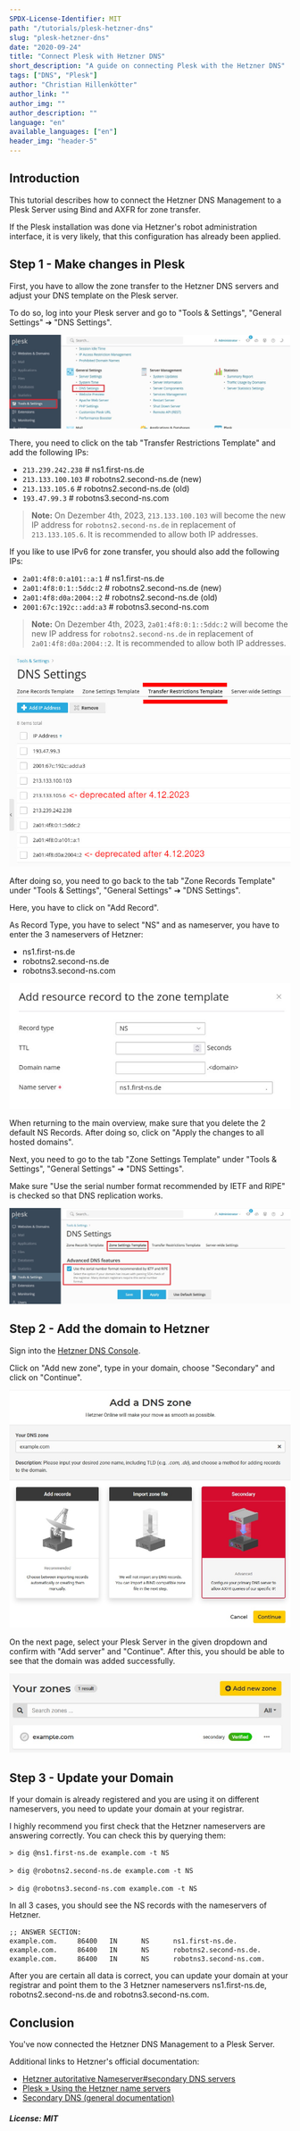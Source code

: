 ```yaml
---
SPDX-License-Identifier: MIT
path: "/tutorials/plesk-hetzner-dns"
slug: "plesk-hetzner-dns"
date: "2020-09-24"
title: "Connect Plesk with Hetzner DNS"
short_description: "A guide on connecting Plesk with the Hetzner DNS"
tags: ["DNS", "Plesk"]
author: "Christian Hillenkötter"
author_link: ""
author_img: ""
author_description: ""
language: "en"
available_languages: ["en"]
header_img: "header-5"
---
```


## Introduction

This tutorial describes how to connect the Hetzner DNS Management to a Plesk Server using Bind and AXFR for zone transfer.

If the Plesk installation was done via Hetzner's robot administration interface, it is very likely, that this configuration has already been applied.

## Step 1 - Make changes in Plesk

First, you have to allow the zone transfer to the Hetzner DNS servers and adjust your DNS template on the Plesk server.

To do so, log into your Plesk server and go to "Tools & Settings", "General Settings" ➔ "DNS Settings".

![DNS settings](images/plesk-dns-settings.jpg)

There, you need to click on the tab "Transfer Restrictions Template" and add the following IPs:

* `213.239.242.238` # ns1.first-ns.de
* `213.133.100.103` # robotns2.second-ns.de (new)
* `213.133.105.6`   # robotns2.second-ns.de (old)
* `193.47.99.3`     # robotns3.second-ns.com

> **Note:** On Dezember 4th, 2023, `213.133.100.103` will become the new IP address for `robotns2.second-ns.de` in replacement of `213.133.105.6`. It is recommended to allow both IP addresses.

If you like to use IPv6 for zone transfer, you should also add the following IPs:

* `2a01:4f8:0:a101::a:1`  # ns1.first-ns.de
* `2a01:4f8:0:1::5ddc:2`  # robotns2.second-ns.de (new)
* `2a01:4f8:d0a:2004::2`  # robotns2.second-ns.de (old)
* `2001:67c:192c::add:a3` # robotns3.second-ns.com

> **Note:** On Dezember 4th, 2023, `2a01:4f8:0:1::5ddc:2` will become the new IP address for `robotns2.second-ns.de` in replacement of `2a01:4f8:d0a:2004::2`. It is recommended to allow both IP addresses.

![Add IPs](images/plesk-ips.jpg)

After doing so, you need to go back to the tab "Zone Records Template" under "Tools & Settings", "General Settings" ➔ "DNS Settings".

Here, you have to click on "Add Record".

As Record Type, you have to select "NS" and as nameserver, you have to enter the 3 nameservers of Hetzner:

* ns1.first-ns.de
* robotns2.second-ns.de
* robotns3.second-ns.com

![Add nameservers](images/plesk-nameservers.jpg)

When returning  to the main overview, make sure that you delete the 2 default NS Records. After doing so, click on "Apply the changes to all hosted domains".

Next, you need to go to the tab "Zone Settings Template" under "Tools & Settings", "General Settings" ➔ "DNS Settings".

Make sure "Use the serial number format recommended by IETF and RIPE" is checked so that DNS replication works.

![Advanced DNS features](images/plesk-advanced-dns.jpg)

## Step 2 - Add the domain to Hetzner

Sign into the [Hetzner DNS Console](https://dns.hetzner.com/).

Click on "Add new zone", type in your domain, choose "Secondary" and click on "Continue".

![Add Zone](images/hetzner-dns-zone.jpg)

On the next page, select your Plesk Server in the given dropdown and confirm with "Add server" and "Continue". After this, you should be able to see that the domain was added successfully.

![Successfully added the domain](images/hetzner-dns-success.jpg)

## Step 3 - Update your Domain

If your domain is already registered and you are using it on different nameservers, you need to update your domain at your registrar.

I highly recommend you first check that the Hetzner nameservers are answering correctly. You can check this by querying them:

```dig
> dig @ns1.first-ns.de example.com -t NS

> dig @robotns2.second-ns.de example.com -t NS

> dig @robotns3.second-ns.com example.com -t NS
```

In all 3 cases, you should see the NS records with the nameservers of Hetzner.

```console
;; ANSWER SECTION:
example.com.     86400   IN      NS      ns1.first-ns.de.
example.com.     86400   IN      NS      robotns2.second-ns.de.
example.com.     86400   IN      NS      robotns3.second-ns.com.
```

After you are certain all data is correct, you can update your domain at your registrar and point them to the 3 Hetzner nameservers ns1.first-ns.de, robotns2.second-ns.de and robotns3.second-ns.com.

## Conclusion

You've now connected the Hetzner DNS Management to a Plesk Server.

Additional links to Hetzner's official documentation:

* [Hetzner autoritative Nameserver#secondary DNS servers](https://docs.hetzner.com/dns-console/dns/general/authoritative-name-servers/#secondary-dns-servers-old-name-servers-for-robot-customers)
* [Plesk » Using the Hetzner name servers](https://docs.hetzner.com/robot/dedicated-server/operating-systems/plesk/#using-the-hetzner-name-servers)
* [Secondary DNS (general documentation)](https://docs.hetzner.com/de/dns-console/dns/general/secondary--dns/)

##### License: MIT

<!--

Contributor's Certificate of Origin

By making a contribution to this project, I certify that:

(a) The contribution was created in whole or in part by me and I have
    the right to submit it under the license indicated in the file; or

(b) The contribution is based upon previous work that, to the best of my
    knowledge, is covered under an appropriate license and I have the
    right under that license to submit that work with modifications,
    whether created in whole or in part by me, under the same license
    (unless I am permitted to submit under a different license), as
    indicated in the file; or

(c) The contribution was provided directly to me by some other person
    who certified (a), (b) or (c) and I have not modified it.

(d) I understand and agree that this project and the contribution are
    public and that a record of the contribution (including all personal
    information I submit with it, including my sign-off) is maintained
    indefinitely and may be redistributed consistent with this project
    or the license(s) involved.

Signed-off-by: Christian Hillenkötter

-->
